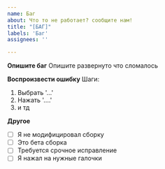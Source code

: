 ```yaml
---
name: Баг
about: Что то не работает? сообщите нам!
title: "[БАГ]"
labels: 'Баг'
assignees: ''

---
```


**Опишите баг**
Опишите развернуто что сломалось

**Воспроизвести ошибку**
Шаги:
1. Выбрать '...'
2. Нажать '....'
3. и тд

**Другое**
- [ ] Я не модифицировал сборку
- [ ] Это бета сборка
- [ ] Требуется срочное исправление
- [ ] Я нажал на нужные галочки
